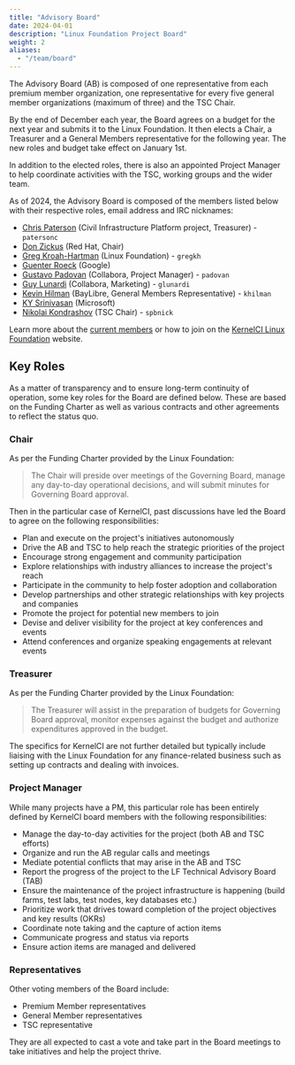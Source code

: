 ```yaml
---
title: "Advisory Board"
date: 2024-04-01
description: "Linux Foundation Project Board"
weight: 2
aliases:
  - "/team/board"
---
```


The Advisory Board (AB) is composed of one representative from each premium
member organization, one representative for every five general member
organizations (maximum of three) and the TSC Chair.

By the end of December each year, the Board agrees on a budget for the next
year and submits it to the Linux Foundation.  It then elects a Chair, a
Treasurer and a General Members representative for the following year.  The new
roles and budget take effect on January 1st.

In addition to the elected roles, there is also an appointed Project Manager to
help coordinate activities with the TSC, working groups and the wider team.

As of 2024, the Advisory Board is composed of the members listed below with
their respective roles, email address and IRC nicknames:

* [Chris Paterson](mailto:<chris.paterson2@renesas.com>) (Civil Infrastructure Platform project, Treasurer) - `patersonc`
* [Don Zickus](mailto:<dzickus@redhat.com>) (Red Hat, Chair)
* [Greg Kroah-Hartman](mailto:<gregkh@linuxfoundation.org>) (Linux Foundation) - `gregkh`
* [Guenter Roeck](mailto:<groeck@google.com>) (Google)
* [Gustavo Padovan](mailto:<gustavo.padovan@collabora.com>) (Collabora, Project Manager) - `padovan`
* [Guy Lunardi](mailto:<guy.lunardi@collabora.com>) (Collabora, Marketing) - `glunardi`
* [Kevin Hilman](mailto:<khilman@baylibre.com>) (BayLibre, General Members Representative) - `khilman`
* [KY Srinivasan](mailto:<kys@microsoft.com>) (Microsoft)
* [Nikolai Kondrashov](mailto:<spbnick@gmail.com>) (TSC Chair) - `spbnick`

Learn more about the [current members](/org/members) or how to join on the
[KernelCI Linux Foundation](https://kernelci.org/) website.

## Key Roles

As a matter of transparency and to ensure long-term continuity of operation,
some key roles for the Board are defined below.  These are based on the Funding
Charter as well as various contracts and other agreements to reflect the status
quo.

### Chair

As per the Funding Charter provided by the Linux Foundation:

> The Chair will preside over meetings of the Governing Board, manage any
> day-to-day operational decisions, and will submit minutes for Governing Board
> approval.

Then in the particular case of KernelCI, past discussions have led the Board to
agree on the following responsibilities:

* Plan and execute on the project's initiatives autonomously
* Drive the AB and TSC to help reach the strategic priorities of the project
* Encourage strong engagement and community participation
* Explore relationships with industry alliances to increase the project's reach
* Participate in the community to help foster adoption and collaboration
* Develop partnerships and other strategic relationships with key projects and
  companies
* Promote the project for potential new members to join
* Devise and deliver visibility for the project at key conferences and events
* Attend conferences and organize speaking engagements at relevant events

### Treasurer

As per the Funding Charter provided by the Linux Foundation:

> The Treasurer will assist in the preparation of budgets for Governing Board
> approval, monitor expenses against the budget and authorize expenditures
> approved in the budget.

The specifics for KernelCI are not further detailed but typically include
liaising with the Linux Foundation for any finance-related business such as
setting up contracts and dealing with invoices.

### Project Manager

While many projects have a PM, this particular role has been entirely defined
by KernelCI board members with the following responsibilities:

* Manage the day-to-day activities for the project (both AB and TSC efforts)
* Organize and run the AB regular calls and meetings
* Mediate potential conflicts that may arise in the AB and TSC
* Report the progress of the project to the LF Technical Advisory Board (TAB)
* Ensure the maintenance of the project infrastructure is happening (build
  farms, test labs, test nodes, key databases etc.)
* Prioritize work that drives toward completion of the project objectives and
  key results (OKRs)
* Coordinate note taking and the capture of action items
* Communicate progress and status via reports
* Ensure action items are managed and delivered

### Representatives

Other voting members of the Board include:

* Premium Member representatives
* General Member representatives
* TSC representative

They are all expected to cast a vote and take part in the Board meetings to
take initiatives and help the project thrive.
